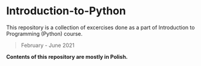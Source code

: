 # Introduction-to-Python
This repository is a collection of excercises done as a part of Introduction to Programming (Python) course.

> February - June 2021

**Contents of this repository are mostly in Polish.**
